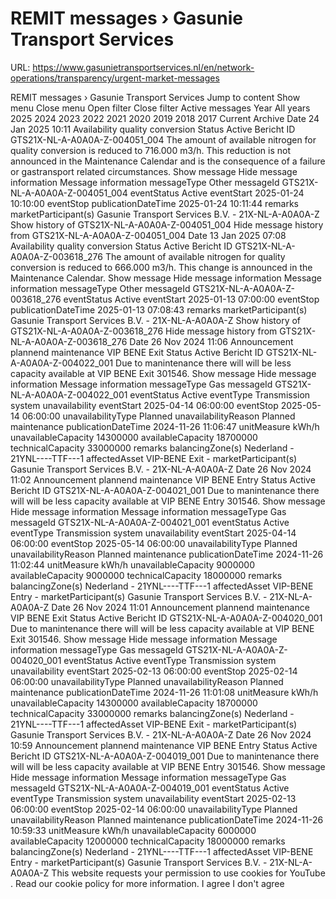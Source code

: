 # REMIT messages › Gasunie Transport Services

URL: https://www.gasunietransportservices.nl/en/network-operations/transparency/urgent-market-messages

REMIT messages › Gasunie Transport Services
Jump to content
Show menu
Close menu
Open filter
Close filter
Active messages
Year
All years
2025
2024
2023
2022
2021
2020
2019
2018
2017
Current
Archive
Date
24 Jan 2025 10:11
Availability quality conversion
Status
Active
Bericht ID
GTS21X-NL-A-A0A0A-Z-004051_004
The amount of available nitrogen for quality conversion is reduced to 716.000 m3/h. This reduction is not announced in the Maintenance Calendar and is the consequence of a failure or gastransport related circumstances.
Show message
Hide message information
Message information
messageType
Other
messageId
GTS21X-NL-A-A0A0A-Z-004051_004
eventStatus
Active
eventStart
2025-01-24 10:10:00
eventStop
publicationDateTime
2025-01-24 10:11:44
remarks
marketParticipant(s)
Gasunie Transport Services B.V. - 21X-NL-A-A0A0A-Z
Show history of GTS21X-NL-A-A0A0A-Z-004051_004
Hide message history from GTS21X-NL-A-A0A0A-Z-004051_004
Date
13 Jan 2025 07:08
Availability quality conversion
Status
Active
Bericht ID
GTS21X-NL-A-A0A0A-Z-003618_276
The amount of available nitrogen for quality conversion is reduced to 666.000 m3/h. This change is announced in the Maintenance Calendar.
Show message
Hide message information
Message information
messageType
Other
messageId
GTS21X-NL-A-A0A0A-Z-003618_276
eventStatus
Active
eventStart
2025-01-13 07:00:00
eventStop
publicationDateTime
2025-01-13 07:08:43
remarks
marketParticipant(s)
Gasunie Transport Services B.V. - 21X-NL-A-A0A0A-Z
Show history of GTS21X-NL-A-A0A0A-Z-003618_276
Hide message history from GTS21X-NL-A-A0A0A-Z-003618_276
Date
26 Nov 2024 11:06
Announcement plannend maintenance VIP BENE Exit
Status
Active
Bericht ID
GTS21X-NL-A-A0A0A-Z-004022_001
Due to manintenance there will will be less capacity available at VIP BENE Exit 301546.
Show message
Hide message information
Message information
messageType
Gas
messageId
GTS21X-NL-A-A0A0A-Z-004022_001
eventStatus
Active
eventType
Transmission system unavailability
eventStart
2025-04-14 06:00:00
eventStop
2025-05-14 06:00:00
unavailabilityType
Planned
unavailabilityReason
Planned maintenance
publicationDateTime
2024-11-26 11:06:47
unitMeasure
kWh/h
unavailableCapacity
14300000
availableCapacity
18700000
technicalCapacity
33000000
remarks
balancingZone(s)
Nederland - 21YNL----TTF---1
affectedAsset
VIP-BENE Exit -
marketParticipant(s)
Gasunie Transport Services B.V. - 21X-NL-A-A0A0A-Z
Date
26 Nov 2024 11:02
Announcement plannend maintenance VIP BENE Entry
Status
Active
Bericht ID
GTS21X-NL-A-A0A0A-Z-004021_001
Due to manintenance there will will be less capacity available at VIP BENE Entry 301546.
Show message
Hide message information
Message information
messageType
Gas
messageId
GTS21X-NL-A-A0A0A-Z-004021_001
eventStatus
Active
eventType
Transmission system unavailability
eventStart
2025-04-14 06:00:00
eventStop
2025-05-14 06:00:00
unavailabilityType
Planned
unavailabilityReason
Planned  maintenance
publicationDateTime
2024-11-26 11:02:44
unitMeasure
kWh/h
unavailableCapacity
9000000
availableCapacity
9000000
technicalCapacity
18000000
remarks
balancingZone(s)
Nederland - 21YNL----TTF---1
affectedAsset
VIP-BENE Entry -
marketParticipant(s)
Gasunie Transport Services B.V. - 21X-NL-A-A0A0A-Z
Date
26 Nov 2024 11:01
Announcement plannend maintenance VIP BENE Exit
Status
Active
Bericht ID
GTS21X-NL-A-A0A0A-Z-004020_001
Due to manintenance there will will be less capacity available at VIP BENE Exit 301546.
Show message
Hide message information
Message information
messageType
Gas
messageId
GTS21X-NL-A-A0A0A-Z-004020_001
eventStatus
Active
eventType
Transmission system unavailability
eventStart
2025-02-13 06:00:00
eventStop
2025-02-14 06:00:00
unavailabilityType
Planned
unavailabilityReason
Planned maintenance
publicationDateTime
2024-11-26 11:01:08
unitMeasure
kWh/h
unavailableCapacity
14300000
availableCapacity
18700000
technicalCapacity
33000000
remarks
balancingZone(s)
Nederland - 21YNL----TTF---1
affectedAsset
VIP-BENE Exit -
marketParticipant(s)
Gasunie Transport Services B.V. - 21X-NL-A-A0A0A-Z
Date
26 Nov 2024 10:59
Announcement plannend maintenance VIP BENE Entry
Status
Active
Bericht ID
GTS21X-NL-A-A0A0A-Z-004019_001
Due to manintenance there will will be less capacity available at VIP BENE Entry 301546.
Show message
Hide message information
Message information
messageType
Gas
messageId
GTS21X-NL-A-A0A0A-Z-004019_001
eventStatus
Active
eventType
Transmission system unavailability
eventStart
2025-02-13 06:00:00
eventStop
2025-02-14 06:00:00
unavailabilityType
Planned
unavailabilityReason
Planned maintenance
publicationDateTime
2024-11-26 10:59:33
unitMeasure
kWh/h
unavailableCapacity
6000000
availableCapacity
12000000
technicalCapacity
18000000
remarks
balancingZone(s)
Nederland - 21YNL----TTF---1
affectedAsset
VIP-BENE Entry -
marketParticipant(s)
Gasunie Transport Services B.V. - 21X-NL-A-A0A0A-Z
This website requests your permission to use cookies for
YouTube
. Read our
cookie policy
for more information.
I agree
I don't agree